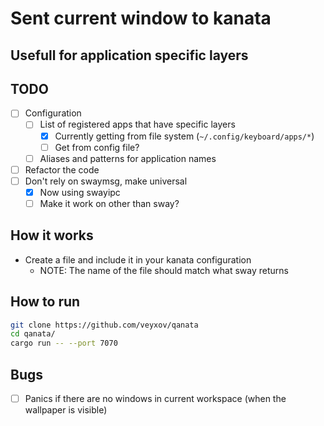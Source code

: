 # Sent current window to kanata
## Usefull for application specific layers

## TODO
- [ ] Configuration
    - [ ] List of registered apps that have specific layers
        - [x] Currently getting from file system (`~/.config/keyboard/apps/*`)
        - [ ] Get from config file?
    - [ ] Aliases and patterns for application names

- [ ] Refactor the code
- [ ] Don't rely on swaymsg, make universal
    - [x] Now using swayipc
    - [ ] Make it work on other than sway?

## How it works
- Create a file and include it in your kanata configuration
    - NOTE: The name of the file should match what sway returns

## How to run
```sh
git clone https://github.com/veyxov/qanata
cd qanata/
cargo run -- --port 7070
```

## Bugs
- [ ] Panics if there are no windows in current workspace (when the wallpaper is visible)

